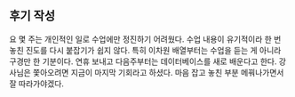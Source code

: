 ## 후기 작성

요 몇 주는 개인적인 일로 수업에만 정진하기 어려웠다. 
수업 내용이 유기적이라 한 번 놓친 진도를 다시 붙잡기가 쉽지 않다. 
특히 이차원 배열부터는 수업을 듣는 게 아니라 구경만 한 기분이다.
연휴 보내고 다음주부터는 데이터베이스를 새로 배운다고 한다. 
강사님은 쫓아오려면 지금이 마지막 기회라고 하셨다.
마음 잡고 놓친 부분 메꿔나가면서 잘 따라가야겠다.